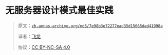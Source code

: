 # 无服务器设计模式最佳实践

> 原文：[`zh.annas-archive.org/md5/7e98b3e72277ead35d15665dad41998a`](https://zh.annas-archive.org/md5/7e98b3e72277ead35d15665dad41998a)
> 
> 译者：[飞龙](https://github.com/wizardforcel)
> 
> 协议：[CC BY-NC-SA 4.0](http://creativecommons.org/licenses/by-nc-sa/4.0/)
